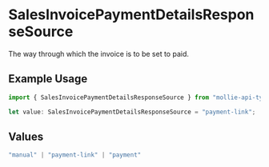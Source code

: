 # SalesInvoicePaymentDetailsResponseSource

The way through which the invoice is to be set to paid.

## Example Usage

```typescript
import { SalesInvoicePaymentDetailsResponseSource } from "mollie-api-typescript/models";

let value: SalesInvoicePaymentDetailsResponseSource = "payment-link";
```

## Values

```typescript
"manual" | "payment-link" | "payment"
```